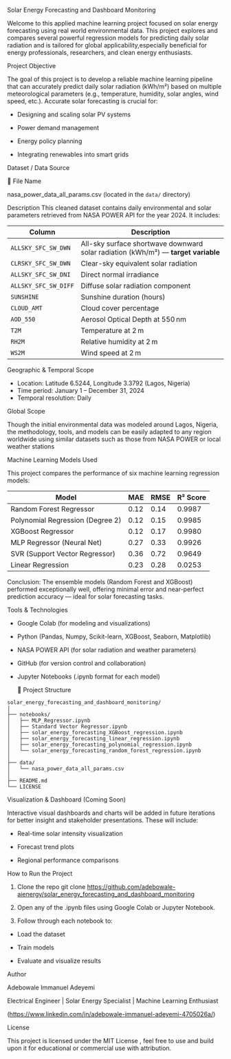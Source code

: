 Solar Energy Forecasting and Dashboard Monitoring 

Welcome to this applied machine learning project focused on solar energy forecasting using real world environmental data. 
This project explores and compares several powerful regression models for predicting daily solar radiation and is tailored for global applicability,especially beneficial for energy professionals, researchers, and clean energy enthusiasts.

Project Objective

The goal of this project is to develop a reliable machine learning pipeline that can accurately predict daily solar radiation (kWh/m²) based on multiple meteorological parameters (e.g., temperature, humidity, solar angles, wind speed, etc.). Accurate solar forecasting is crucial for:

- Designing and scaling solar PV systems

- Power demand management

- Energy policy planning

- Integrating renewables into smart grids

Dataset / Data Source

📂 File Name

nasa_power_data_all_params.csv (located in the `data/` directory)

 Description
This cleaned dataset contains daily environmental and solar parameters retrieved from NASA POWER API for the year 2024. It includes:

| Column              | Description                                               |
|----------------------|------------------------------------------------------------|
| `ALLSKY_SFC_SW_DWN`  | All-sky surface shortwave downward solar radiation (kWh/m²) — **target variable** |
| `CLRSKY_SFC_SW_DWN`  | Clear-sky equivalent solar radiation                      |
| `ALLSKY_SFC_SW_DNI`  | Direct normal irradiance                                   |
| `ALLSKY_SFC_SW_DIFF` | Diffuse solar radiation component                          |
| `SUNSHINE`           | Sunshine duration (hours)                                  |
| `CLOUD_AMT`          | Cloud cover percentage                                     |
| `AOD_550`            | Aerosol Optical Depth at 550 nm                            |
| `T2M`                | Temperature at 2 m                                         |
| `RH2M`               | Relative humidity at 2 m                                   |
| `WS2M`               | Wind speed at 2 m                                          |

 Geographic & Temporal Scope
 
- Location: Latitude 6.5244, Longitude 3.3792 (Lagos, Nigeria)
- Time period: January 1 – December 31, 2024
- Temporal resolution: Daily

Global Scope

Though the initial environmental data was modeled around Lagos, Nigeria, the methodology, tools, and models can be easily adapted to any region worldwide using similar datasets such as those from NASA POWER or local weather stations

 Machine Learning Models Used

This project compares the performance of six machine learning regression models:

| Model                            | MAE   | RMSE  | R² Score |
|----------------------------------|-------|-------|----------|
| Random Forest Regressor          | 0.12  | 0.14  | 0.9987   |
| Polynomial Regression (Degree 2) | 0.12  | 0.15  | 0.9985   |
| XGBoost Regressor                | 0.12  | 0.17  | 0.9980   |
| MLP Regressor (Neural Net)       | 0.27  | 0.33  | 0.9926   |
| SVR (Support Vector Regressor)   | 0.36  | 0.72  | 0.9649   |
| Linear Regression                | 0.23  | 0.28  | 0.0253   |

Conclusion:
The ensemble models (Random Forest and XGBoost) performed exceptionally well, offering minimal error and near-perfect prediction accuracy — ideal for solar forecasting tasks.


 Tools & Technologies

- Google Colab (for modeling and visualizations)

- Python (Pandas, Numpy, Scikit-learn, XGBoost, Seaborn, Matplotlib)

- NASA POWER API (for solar radiation and weather parameters)

- GitHub (for version control and collaboration)

- Jupyter Notebooks (.ipynb format for each model)

  📁 Project Structure
 ```text
solar_energy_forecasting_and_dashboard_monitoring/
│
├── notebooks/
│   ├── MLP_Regressor.ipynb
│   ├── Standard Vector Regressor.ipynb
│   ├── solar_energy_forecasting_XGBoost_regression.ipynb
│   ├── solar_energy_forecasting_linear_regression.ipynb
│   ├── solar_energy_forecasting_polynomial_regression.ipynb
│   └── solar_energy_forecasting_random_forest_regression.ipynb
│
├── data/
│   └── nasa_power_data_all_params.csv
│
├── README.md
└── LICENSE
```
Visualization & Dashboard (Coming Soon)

Interactive visual dashboards and charts will be added in future iterations for better insight and stakeholder presentations. These will include:

- Real-time solar intensity visualization

- Forecast trend plots

- Regional performance comparisons

 How to Run the Project

1. Clone the repo git clone
    https://github.com/adebowale-aienergy/solar_energy_forecasting_and_dashboard_monitoring

3. Open any of the .ipynb files using Google Colab or Jupyter Notebook.

4. Follow through each notebook to:

- Load the dataset

- Train models

- Evaluate and visualize results

 Author

Adebowale Immanuel Adeyemi

Electrical Engineer | Solar Energy Specialist | Machine Learning Enthusiast

(https://www.linkedin.com/in/adebowale-immanuel-adeyemi-4705026a/)

 License

This project is licensed under the MIT License , feel free to use and build upon it for educational or commercial use with attribution.






